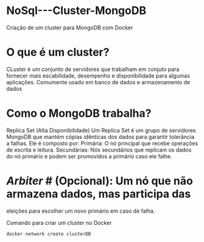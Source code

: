 # NoSql---Cluster-MongoDB
Criação de um cluster para MongoDB com Docker

# **O que é um cluster?**
CLuster é um conjunto de servidores que trabalham em conjuto para fornecer mais escabilidade, 
desempenho e disponibilidade para algumas aplicações. Comumente usado em banco de dados e 
armazenamento de dados
# **Como o MongoDB trabalha?**
Replica Set (Alta Disponibilidade)
Um Replica Set é um grupo de servidores MongoDB que mantém cópias idênticas
dos dados para garantir tolerância a falhas. Ele é composto por:
Primária: O nó principal que recebe operações de escrita e leitura.
Secundárias: Nós secundários que replicam os dados do nó primário e
podem ser promovidos a primário caso ele falhe.
# *Arbiter* # (Opcional): Um nó que não armazena dados, mas participa das 
eleições para escolher um novo primário em caso de falha.


Comando para criar um cluster no Docker

`docker network create clusterDB`
